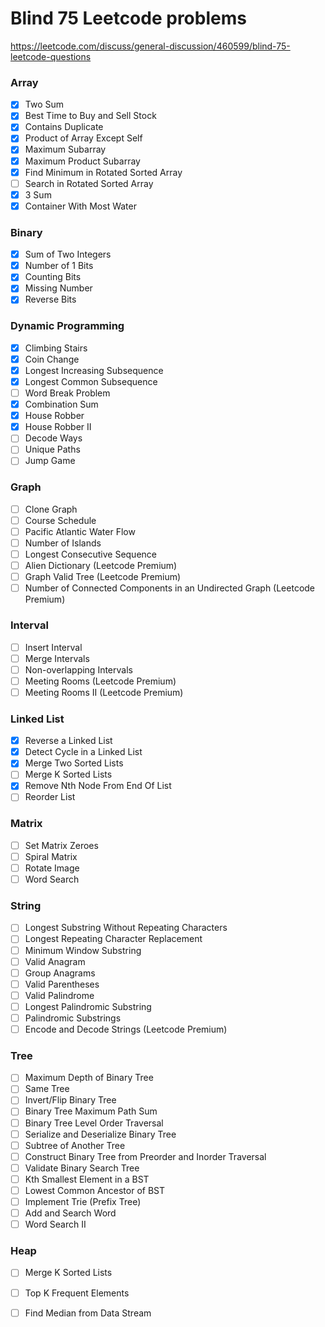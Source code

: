 # Blind 75 Leetcode problems
https://leetcode.com/discuss/general-discussion/460599/blind-75-leetcode-questions

### Array
- [x] Two Sum
- [x] Best Time to Buy and Sell Stock
- [x] Contains Duplicate
- [x] Product of Array Except Self
- [x] Maximum Subarray
- [x] Maximum Product Subarray
- [x] Find Minimum in Rotated Sorted Array
- [ ] Search in Rotated Sorted Array
- [x] 3 Sum
- [x] Container With Most Water
### Binary
- [x] Sum of Two Integers
- [x] Number of 1 Bits
- [x] Counting Bits
- [x] Missing Number
- [x] Reverse Bits
### Dynamic Programming
- [x] Climbing Stairs
- [x] Coin Change
- [x] Longest Increasing Subsequence
- [x] Longest Common Subsequence
- [ ] Word Break Problem
- [x] Combination Sum
- [x] House Robber
- [x] House Robber II
- [ ] Decode Ways
- [ ] Unique Paths
- [ ] Jump Game
### Graph
- [ ] Clone Graph
- [ ] Course Schedule
- [ ] Pacific Atlantic Water Flow
- [ ] Number of Islands
- [ ] Longest Consecutive Sequence
- [ ] Alien Dictionary (Leetcode Premium)
- [ ] Graph Valid Tree (Leetcode Premium)
- [ ] Number of Connected Components in an Undirected Graph (Leetcode Premium)
### Interval
- [ ] Insert Interval
- [ ] Merge Intervals
- [ ] Non-overlapping Intervals
- [ ] Meeting Rooms (Leetcode Premium)
- [ ] Meeting Rooms II (Leetcode Premium)
### Linked List
- [x] Reverse a Linked List
- [x] Detect Cycle in a Linked List
- [x] Merge Two Sorted Lists
- [ ] Merge K Sorted Lists
- [x] Remove Nth Node From End Of List
- [ ] Reorder List
### Matrix
- [ ] Set Matrix Zeroes
- [ ] Spiral Matrix
- [ ] Rotate Image
- [ ] Word Search
### String
- [ ] Longest Substring Without Repeating Characters
- [ ] Longest Repeating Character Replacement
- [ ] Minimum Window Substring
- [ ] Valid Anagram
- [ ] Group Anagrams
- [ ] Valid Parentheses
- [ ] Valid Palindrome
- [ ] Longest Palindromic Substring
- [ ] Palindromic Substrings
- [ ] Encode and Decode Strings (Leetcode Premium)
### Tree
- [ ] Maximum Depth of Binary Tree
- [ ] Same Tree
- [ ] Invert/Flip Binary Tree
- [ ] Binary Tree Maximum Path Sum
- [ ] Binary Tree Level Order Traversal
- [ ] Serialize and Deserialize Binary Tree
- [ ] Subtree of Another Tree
- [ ] Construct Binary Tree from Preorder and Inorder Traversal
- [ ] Validate Binary Search Tree
- [ ] Kth Smallest Element in a BST
- [ ] Lowest Common Ancestor of BST
- [ ] Implement Trie (Prefix Tree)
- [ ] Add and Search Word
- [ ] Word Search II
### Heap
- [ ] Merge K Sorted Lists
- [ ] Top K Frequent Elements
- [ ] Find Median from Data Stream


